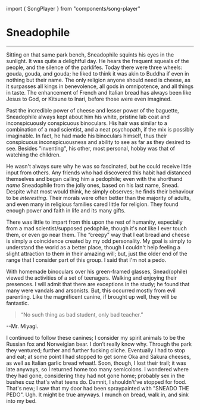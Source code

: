 
import { SongPlayer } from "components/song-player"


# Sneadophile
__________

<SongPlayer title="Yr City’s a Sucker" artist="LCD Soundsystem" />

Sitting on that same park bench, Sneadophile squints his eyes in the sunlight. It was quite a delightful day. He hears the frequent squeals of the people, and the silence of the parklifes. Today there were three wheels: gouda, gouda, and gouda; he liked to think it was akin to Buddha if even in nothing but their name. The only religion anyone should need is cheese, as it surpasses all kings in benevolence, all gods in omnipotence, and all things in taste. The enhancement of French and Italian bread has always been like Jesus to God, or Kitsune to Inari, before those were even imagined.

Past the incredible power of cheese and lesser power of the baguette, Sneadophile always kept about him his white, pristine lab coat and inconspicuously conspicuous binoculars. His hair was similar to a combination of a mad scientist, and a neat psychopath, if the mix is possibly imaginable. In fact, he had made his binoculars himself, thus their conspicuous inconspicuousness and ability to see as far as they desired to see. Besides "inventing", his other, most personal, hobby was that of watching the children.

He wasn't always sure why he was so fascinated, but he could receive little input from others. Any friends who had discovered this habit had distanced themselves and began calling him a pedophile; even with the shorthand *name* Sneadophile from the jolly ones, based on his last name, Snead. Despite what most would think, he simply observes; he finds their behaviour to be *interesting*. Their morals were often better than the majority of adults, and even many in religious families cared little for religion. They found enough power and faith in life and its many gifts.

There was little to impart from this upon the rest of humanity, especially from a mad scientist/supposed pedophile, though it's not like I ever touch them, or even go near them. The “creepy” way that I eat bread and cheese is simply a coincidence created by my odd personality. My goal is simply to understand the world as a better place, though I couldn't help feeling a slight attraction to them in their amazing will; but, just the older end of the range that I consider part of this group. I said that I'm not a pedo.

With homemade binoculars over his green-framed glasses, Snead(ophile) viewed the activities of a set of teenagers. Walking and enjoying their presences. I will admit that there are exceptions in the study; he found that many were vandals and arsonists. But, this occurred mostly from evil parenting. Like the magnificent canine, if brought up well, they will be fantastic.

> “No such thing as bad student, only bad teacher.”
>
--Mr. Miyagi.

I continued to follow these canines; I consider my spirit animals to be the Russian fox and Norweigian bear. I don’t really know why. Through the park they ventured; further and further fucking cliche. Eventually I had to stop and eat; at some point I had stopped to get some Oka and Sakura cheeses, as well as Italian garlic bread whaat!. Soon, though, I lost their trail; it was late anyways, so I returned home too many semicolons. I wondered where they had gone, considering they had not gone home; probably sex in the bushes cuz that's what teens do. Damnit, I shouldn't've stopped for food. That's new; I saw that my door had been spraypainted with "SNEADO THE PEDO". Ugh. It might be true anyways. I munch on bread, walk in, and sink into my bed.

